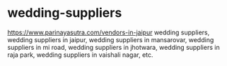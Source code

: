# wedding-suppliers
https://www.parinayasutra.com/vendors-in-jaipur wedding suppliers, wedding suppliers in jaipur, wedding suppliers in mansarovar, wedding suppliers in mi road, wedding suppliers in jhotwara, wedding suppliers in raja park, wedding suppliers in vaishali nagar, etc.
